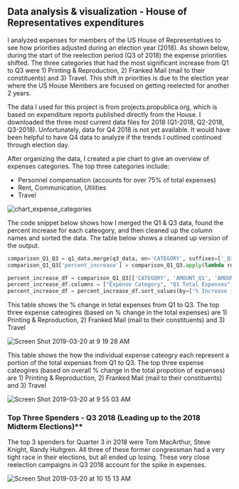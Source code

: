 ## Data analysis & visualization - House of Representatives expenditures

I analyzed expenses for members of the US House of Representatives to see how priorities adjusted during an election year (2018). As shown below, during the start of the reelection period (Q3 of 2018) the expense priorities shifted. The three categories that had the most significant increase from Q1 to Q3 were 1) Printing & Reproduction, 2) Franked Mail (mail to their constituents) and 3) Travel. This shift in priorities is due to the election year where the US House Members are focused on getting reelected for another 2 years.

The data I used for this project is from projects.propublica.org, which is based on expenditure reports published directly from the House. I downloaded the three most current data files for 2018 (Q1-2018, Q2-2018, Q3-2018). Unfortunately, data for Q4 2018 is not yet available. It would have been helpful to have Q4 data to analyze if the trends I outlined continued through election day. 

After organizing the data, I created a pie chart to give an overview of expenses categories. The top three categories include: 
- Personnel compensation (accounts for over 75% of total expenses)
- Rent, Communication, Utilities
- Travel 

![chart_expense_categories](https://user-images.githubusercontent.com/40340806/54649502-db7a3780-4a80-11e9-8eda-fa5f9102c39e.png)


The code snippet below shows how I merged the Q1 & Q3 data, found the percent increase for each cateogory, and then cleaned up the column names and sorted the data. The table below shows a cleaned up version of the output.

```python
comparison_Q1_Q3 = q1_data.merge(q3_data, on='CATEGORY', suffixes=['_Q1', '_Q3'])
comparison_Q1_Q3['percent_increase'] = comparison_Q1_Q3.apply(lambda row: round((row.AMOUNT_Q3 - row.AMOUNT_Q1)/row.AMOUNT_Q1,3), axis=1)

percent_increase_df = comparison_Q1_Q3[['CATEGORY', 'AMOUNT_Q1', 'AMOUNT_Q3', 'percent_increase']]
percent_increase_df.columns = ["Expense Category", "Q1 Total Expenses", "Q3 Total Expenses", "% Increase in Total Expenses"]
percent_increase_df = percent_increase_df.sort_values(by=['% Increase in Total Expenses'], ascending=False).reset_index(drop=True)
```

This table shows the % change in total expenses from Q1 to Q3. The top three expense cateogires (based on % change in the total expenses) are 1) Printing & Reproduction, 2) Franked Mail (mail to their constituents) and 3) Travel

![Screen Shot 2019-03-20 at 9 19 28 AM](https://user-images.githubusercontent.com/40340806/54687329-b540b000-4af1-11e9-8ae1-7c039b000536.png)


This table shows the how the individual expense cateogry each represent a portion of the total expenses from Q1 to Q3. The top three expense cateogires (based on overall % change in the total propotion of expenses) are 1) Printing & Reproduction, 2) Franked Mail (mail to their constituents) and 3) Travel

![Screen Shot 2019-03-20 at 9 55 03 AM](https://user-images.githubusercontent.com/40340806/54689647-55003d00-4af6-11e9-8892-2f4ef8dc0366.png)


### Top Three Spenders - Q3 2018 (Leading up to the 2018 Midterm Elections)**
The top 3 spenders for Quarter 3 in 2018 were Tom MacArthur, Steve Knight, Randy Hultgren. All three of these former congressman had a very tight race in their elections, but all ended up losing. These very close reelection campaigns in Q3 2018 account for the spike in expenses.

![Screen Shot 2019-03-20 at 10 15 13 AM](https://user-images.githubusercontent.com/40340806/54691380-86c6d300-4af9-11e9-9111-26c10754d38d.png)
